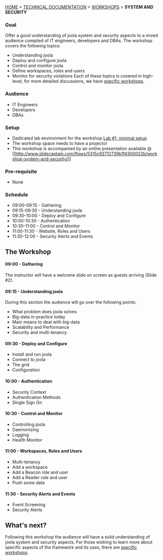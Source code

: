 [HOME](Home) > [TECHNICAL DOCUMENTATION](technical-documentation) > [WORKSHOPS](workshops) > **SYSTEM AND SECURITY**

### Goal
Offer a good understanding of joola system and security aspects to a mixed audience compiled of IT engineers, developers and DBAs.
The workshop covers the following topics:
- Understanding joola
- Deploy and configure joola
- Control and monitor joola
- Define workspaces, roles and users
- Monitor for security violations
Each of these topics is covered in high-level, for more detailed discussions, we have [specific workshops](workshops).

### Audience
- IT Engineers
- Developers
- DBAs

### Setup
- Dedicated lab environment for the workshop [Lab #1, minimal setup](Lab-%231---Minimal-Setup)
- The workshop space needs to have a projector
- This workshop is accompanied by an online presentation available @ [[http://www.slidecaptain.com/flows/5315c92712739b1f4300022b/workshop-system-and-security/]]

### Pre-requisite
- None

### Schedule
- 09:00-09:15 - Gathering
- 09:15-09:30 - Understanding joola
- 09:30-10:00 - Deploy and Configure
- 10:00-10:30 - Authentication
- 10:30-11:00 - Control and Monitor
- 11:00-11:30 - Website, Roles and Users
- 11:30-12:00 - Security Alerts and Events

## The Workshop

#### 09:00 - Gathering
The instructor will have a welcome slide on screen as guests arriving (Slide #2).
 
#### 09:15 - Understanding joola
During this section the audience will go over the following points:
- What problem does joola solves
- Big-data in-practice today
- Main means to deal with big-data
- Scalability and Performance
- Security and multi-tenancy

#### 09:30 - Deploy and Configure
- Install and run joola
- Connect to joola
- The grid
- Configuration

#### 10:00 - Authentication
- Security Context
- Authentication Methods
- Single Sign On

#### 10:30 - Control and Monitor
- Controlling joola
- Daemonizing
- Logging
- Health Monitor

#### 11:00 - Workspaces, Roles and Users
- Multi-tenancy
- Add a workspace
- Add a Beacon role and user
- Add a Reader role and user
- Push some data

#### 11:30 - Security Alerts and Events
- Event Screening
- Security Alerts

## What's next?
Following this workshop the audience will have a solid understanding of joola system and security aspects.
 For those wishing to learn more about specific aspects of the framework and its uses, there are [specific workshops](workshops).